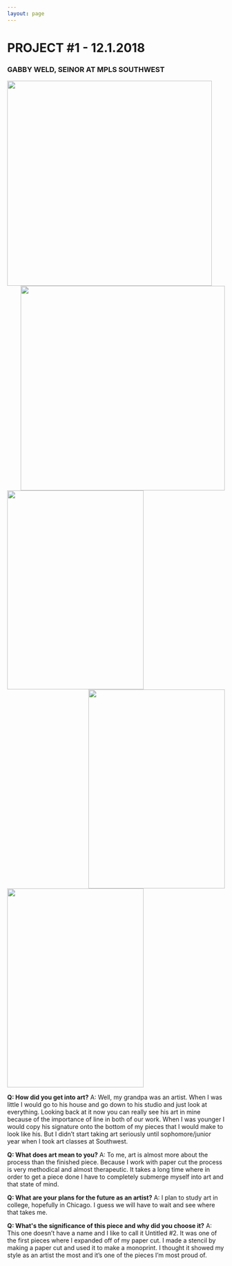 ```yaml
---
layout: page 
---
```


# __PROJECT #1 - 12.1.2018__
### GABBY WELD, SEINOR AT MPLS SOUTHWEST

<img src="https://gabbyweldart.weebly.com/uploads/9/9/3/3/99339840/p121_orig.png" class="img-responsive" alt="" style="float: left; width: 473.5px;"/>
<img src="https://gabbyweldart.weebly.com/uploads/9/9/3/3/99339840/p122_orig.png" class="img-responsive" alt="" style="float: right; width: 473.5px;"/>
<img src="https://gabbyweldart.weebly.com/uploads/9/9/3/3/99339840/p117_orig.png" class="img-responsive" alt="" style="height: 460px; width: 315.875px;" align="left"/>
<img src="https://gabbyweldart.weebly.com/uploads/9/9/3/3/99339840/p110.png" class="img-responsive" alt="" style="height: 460px; width: 315.875px;" align="right"/>
<img src="https://gabbyweldart.weebly.com/uploads/9/9/3/3/99339840/p87.png" class="img-responsive" alt="" style="height: 460px; width: 315.875px;" align="center"/>  


__Q: How did you get into art?__
A: Well, my grandpa was an artist. When I was little I would go to his house and go down to his studio and just look at everything. Looking back at it now you can really see his art in mine because of the importance of line in both of our work. When I was younger I would copy his signature onto the bottom of my pieces that I would make to look like his. But I didn’t start taking art seriously until sophomore/junior year when I took art classes at Southwest.

__Q: What does art mean to you?__
A: To me, art is almost more about the process than the finished piece. Because I work with paper cut the process is very methodical and almost therapeutic. It takes a long time where in order to get a piece done I have to completely submerge myself into art and that state of mind.

__Q: What are your plans for the future as an artist?__
A: I plan to study art in college, hopefully in Chicago. I guess we will have to wait and see where that takes me.

__Q: What's the significance of this piece and why did you choose it?__
A: This one doesn’t have a name and I like to call it Untitled #2. It was one of the first pieces where I expanded off of my paper cut. I made a stencil by making a paper cut and used it to make a monoprint. I thought it showed my style as an artist the most and it’s one of the pieces I’m most proud of.


